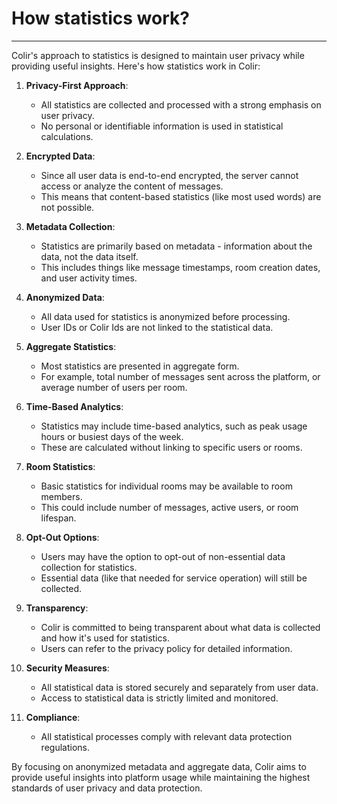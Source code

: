 # How statistics work?

---

Colir's approach to statistics is designed to maintain user privacy while providing useful insights. Here's how statistics work in Colir:

1. **Privacy-First Approach**:
   - All statistics are collected and processed with a strong emphasis on user privacy.
   - No personal or identifiable information is used in statistical calculations.

2. **Encrypted Data**:
   - Since all user data is end-to-end encrypted, the server cannot access or analyze the content of messages.
   - This means that content-based statistics (like most used words) are not possible.

3. **Metadata Collection**:
   - Statistics are primarily based on metadata - information about the data, not the data itself.
   - This includes things like message timestamps, room creation dates, and user activity times.

4. **Anonymized Data**:
   - All data used for statistics is anonymized before processing.
   - User IDs or Colir Ids are not linked to the statistical data.

5. **Aggregate Statistics**:
   - Most statistics are presented in aggregate form.
   - For example, total number of messages sent across the platform, or average number of users per room.

6. **Time-Based Analytics**:
   - Statistics may include time-based analytics, such as peak usage hours or busiest days of the week.
   - These are calculated without linking to specific users or rooms.

7. **Room Statistics**:
   - Basic statistics for individual rooms may be available to room members.
   - This could include number of messages, active users, or room lifespan.

8. **Opt-Out Options**:
   - Users may have the option to opt-out of non-essential data collection for statistics.
   - Essential data (like that needed for service operation) will still be collected.

9. **Transparency**:
   - Colir is committed to being transparent about what data is collected and how it's used for statistics.
   - Users can refer to the privacy policy for detailed information.

10. **Security Measures**:
    - All statistical data is stored securely and separately from user data.
    - Access to statistical data is strictly limited and monitored.

11. **Compliance**:
    - All statistical processes comply with relevant data protection regulations.

By focusing on anonymized metadata and aggregate data, Colir aims to provide useful insights into platform usage while maintaining the highest standards of user privacy and data protection.